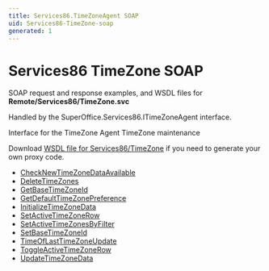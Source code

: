 ```yaml
---
title: Services86.TimeZoneAgent SOAP
uid: Services86-TimeZone-soap
generated: 1
---
```


# Services86 TimeZone SOAP

SOAP request and response examples, and WSDL files for **Remote/Services86/TimeZone.svc**

Handled by the <see cref="T:SuperOffice.Services86.ITimeZoneAgent">SuperOffice.Services86.ITimeZoneAgent</see> interface.

Interface for the TimeZone Agent
TimeZone maintenance

Download [WSDL file for Services86/TimeZone](../Services86-TimeZone.md) if you need to generate your own proxy code.

* [CheckNewTimeZoneDataAvailable](CheckNewTimeZoneDataAvailable.md)
* [DeleteTimeZones](DeleteTimeZones.md)
* [GetBaseTimeZoneId](GetBaseTimeZoneId.md)
* [GetDefaultTimeZonePreference](GetDefaultTimeZonePreference.md)
* [InitializeTimeZoneData](InitializeTimeZoneData.md)
* [SetActiveTimeZoneRow](SetActiveTimeZoneRow.md)
* [SetActiveTimeZonesByFilter](SetActiveTimeZonesByFilter.md)
* [SetBaseTimeZoneId](SetBaseTimeZoneId.md)
* [TimeOfLastTimeZoneUpdate](TimeOfLastTimeZoneUpdate.md)
* [ToggleActiveTimeZoneRow](ToggleActiveTimeZoneRow.md)
* [UpdateTimeZoneData](UpdateTimeZoneData.md)

